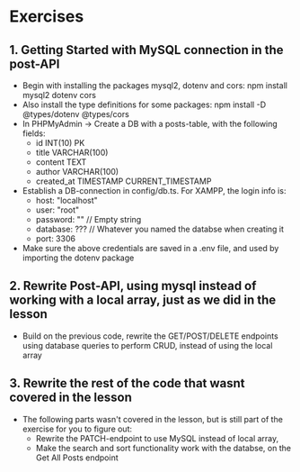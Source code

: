 # Exercises

## 1. Getting Started with MySQL connection in the post-API
- Begin with installing the packages mysql2, dotenv and cors: npm install mysql2 dotenv cors
- Also install the type definitions for some packages: npm install -D @types/dotenv @types/cors
- In PHPMyAdmin -> Create a DB with a posts-table, with the following fields:
  - id INT(10) PK 
  - title VARCHAR(100)
  - content TEXT
  - author VARCHAR(100)
  - created_at TIMESTAMP CURRENT_TIMESTAMP
- Establish a DB-connection in config/db.ts. For XAMPP, the login info is:
  - host: "localhost"
  - user: "root"
  - password: "" // Empty string
  - database: ??? // Whatever you named the databse when creating it
  - port: 3306
- Make sure the above credentials are saved in a .env file, and used by importing the dotenv package

## 2. Rewrite Post-API, using mysql instead of working with a local array, just as we did in the lesson
- Build on the previous code, rewrite the GET/POST/DELETE endpoints using database queries to perform CRUD, instead of using the local array 

## 3. Rewrite the rest of the code that wasnt covered in the lesson
- The following parts wasn't covered in the lesson, but is still part of the exercise for you to figure out:
  - Rewrite the PATCH-endpoint to use MySQL instead of local array, 
  - Make the search and sort functionality work with the databse, on the Get All Posts endpoint